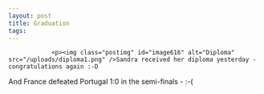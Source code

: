 ```yaml
---
layout: post
title: Graduation
tags:
---
```



                <p><img class="postimg" id="image616" alt="Diploma" src="/uploads/diploma1.png" />Sandra received her diploma yesterday - congratulations again :-D
And France defeated Portugal 1:0 in the semi-finals - :-(</p>
